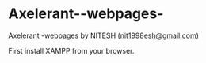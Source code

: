 # Axelerant--webpages-
Axelerant -webpages by NITESH (nit1998esh@gmail.com)

First install XAMPP from your browser.

